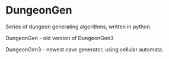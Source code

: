# DungeonGen
Series of dungeon generating algorithms, written in python.

DungeonGen - old version of DungeonGen3

DungeonGen3 - newest cave generator, using cellular automata.
